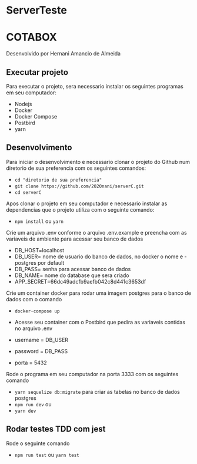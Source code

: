 # ServerTeste
# COTABOX

Desenvolvido por Hernani Amancio de Almeida


## Executar projeto

Para executar o projeto, sera necessario instalar os seguintes programas em seu computador:

- Nodejs 
- Docker
- Docker Compose
- Postbird
- yarn

## Desenvolvimento

Para iniciar o desenvolvimento e necessario clonar o projeto do Github num diretorio de sua preferencia com os seguintes comandos:


- `cd "diretorio de sua preferencia"`
- `git clone https://github.com/2020nani/serverC.git`
- `cd serverC`


Apos clonar o projeto em seu computador e necessario instalar as dependencias que o projeto utiliza com o seguinte comando:


- `npm install` ou `yarn` 

Crie um arquivo .env conforme o arquivo .env.example e preencha com as variaveis de ambiente para acessar seu banco de dados

- DB_HOST=localhost
- DB_USER= nome de usuario do banco de dados, no docker o nome e - postgres por default
- DB_PASS= senha para acessar banco de dados
- DB_NAME= nome do database que sera criado
- APP_SECRET=66dc49adcfb9aefb042c8d441c3653df

Crie um container docker para rodar uma imagem postgres para o banco de dados com o comando

- `docker-compose up`


- Acesse seu container com o Postbird que pedira as variaveis contidas no arquivo .env
- username = DB_USER
- password = DB_PASS
- porta = 5432


Rode o programa em seu computador na porta 3333 com os seguintes comando


- `yarn sequelize db:migrate` para criar as tabelas no banco de dados postgres
- `npm run dev` ou 
- `yarn dev` 

## Rodar testes TDD com jest

Rode o seguinte comando 
- `npm run test` ou 
`yarn test` 


